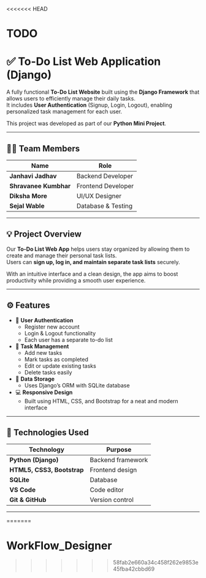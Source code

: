 <<<<<<< HEAD
# TODO

# ✅ To-Do List Web Application (Django)

A fully functional **To-Do List Website** built using the **Django Framework** that allows users to efficiently manage their daily tasks.  
It includes **User Authentication** (Signup, Login, Logout), enabling personalized task management for each user.  

This project was developed as part of our **Python Mini Project**.

---

## 👩‍💻 Team Members

| Name | Role |
|------|------|
| **Janhavi Jadhav** | Backend Developer |
| **Shravanee Kumbhar** | Frontend Developer |
| **Diksha More** | UI/UX Designer |
| **Sejal Wable** | Database & Testing |

---

## 💡 Project Overview

Our **To-Do List Web App** helps users stay organized by allowing them to create and manage their personal task lists.  
Users can **sign up, log in, and maintain separate task lists** securely.  

With an intuitive interface and a clean design, the app aims to boost productivity while providing a smooth user experience.

---

## ⚙️ Features

- 👤 **User Authentication**
  - Register new account  
  - Login & Logout functionality  
  - Each user has a separate to-do list  
- 📝 **Task Management**
  - Add new tasks  
  - Mark tasks as completed  
  - Edit or update existing tasks  
  - Delete tasks easily  
- 💾 **Data Storage**
  - Uses Django’s ORM with SQLite database  
- 💻 **Responsive Design**
  - Built using HTML, CSS, and Bootstrap for a neat and modern interface  

---

## 🧠 Technologies Used

| Technology | Purpose |
|-------------|----------|
| **Python (Django)** | Backend framework |
| **HTML5, CSS3, Bootstrap** | Frontend design |
| **SQLite** | Database |
| **VS Code** | Code editor |
| **Git & GitHub** | Version control |

---

=======
# WorkFlow_Designer
>>>>>>> 58fab2e660a34c458f262e9853e45fba42cbbd69

